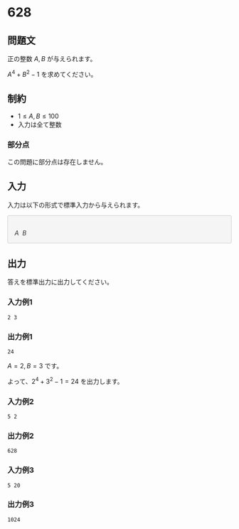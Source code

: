 # 628

## 問題文

正の整数 $A, B$ が与えられます。

$A^4 + B^2 - 1$ を求めてください。

## 制約

- $1 \leq A, B \leq 100$
- 入力は全て整数

### 部分点

この問題に部分点は存在しません。

## 入力

入力は以下の形式で標準入力から与えられます。

<div style="background: #f5f5f5; border: 1px #ccc solid; 2px 3px 0 #ddd; font-size: 100%; padding: 16px 0 0 15px; color: #333; border-radius: 3px">
    
$A\ \ B$

</div>


## 出力

答えを標準出力に出力してください。

### 入力例1

```
2 3
```

### 出力例1

```
24
```

$A = 2, B = 3$ です。

よって、$2^4 + 3^2 -1 = 24$ を出力します。

### 入力例2

```
5 2
```

### 出力例2

```
628
```

### 入力例3

```
5 20
```

### 出力例3

```
1024
```